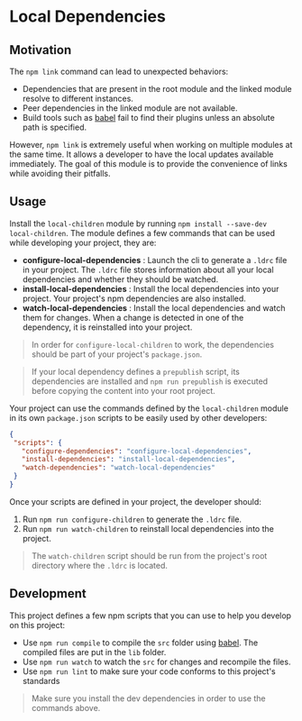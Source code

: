 # Local Dependencies

## Motivation

The `npm link` command can lead to unexpected behaviors: 

 - Dependencies that are present in the root module and the linked module resolve to different instances.
 - Peer dependencies in the linked module are not available.
 - Build tools such as [babel](https://babeljs.io/) fail to find their plugins unless an absolute path is specified.
 
However, `npm link` is extremely useful when working on multiple modules at the same time. It allows a developer to have the local updates available immediately. The goal of this module is to provide the convenience of links while avoiding their pitfalls.

## Usage

Install the `local-children` module by running `npm install --save-dev local-children`. The module defines a few commands that can be used while developing your project, they are:
 
 - **configure-local-dependencies** : Launch the cli to generate a `.ldrc` file in your project. The `.ldrc` file stores information about all your local dependencies and whether they should be watched.
 - **install-local-dependencies** : Install the local dependencies into your project. Your project's npm dependencies are also installed.
 - **watch-local-dependencies** : Install the local dependencies and watch them for changes. When a change is detected in one of the dependency, it is reinstalled into your project.
  
> In order for `configure-local-children` to work, the dependencies should be part of your project's `package.json`.

> If your local dependency defines a `prepublish` script, its dependencies are installed and `npm run prepublish` is executed before copying the content into your root project. 
 
Your project can use the commands defined by the `local-children` module in its own `package.json` scripts to be easily used by other developers: 
 
 ```json
{
  "scripts": {
    "configure-dependencies": "configure-local-dependencies",
    "install-dependencies": "install-local-dependencies",
    "watch-dependencies": "watch-local-dependencies"
  }
}
```

Once your scripts are defined in your project, the developer should:

1. Run `npm run configure-children` to generate the `.ldrc` file.
2. Run `npm run watch-children` to reinstall local dependencies into the project.

> The `watch-children` script should be run from the project's root directory where the `.ldrc` is located.

## Development

This project defines a few npm scripts that you can use to help you develop on this project:

 - Use `npm run compile` to compile the `src` folder using [babel](https://babeljs.io/). The compiled files are put in the `lib` folder.
 - Use `npm run watch` to watch the `src` for changes and recompile the files.
 - Use `npm run lint` to make sure your code conforms to this project's standards 

> Make sure you install the dev dependencies in order to use the commands above.



